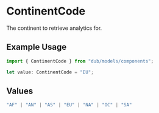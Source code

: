 # ContinentCode

The continent to retrieve analytics for.

## Example Usage

```typescript
import { ContinentCode } from "dub/models/components";

let value: ContinentCode = "EU";
```

## Values

```typescript
"AF" | "AN" | "AS" | "EU" | "NA" | "OC" | "SA"
```